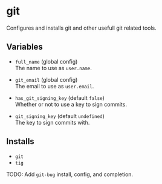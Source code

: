 git
===

Configures and installs git and other usefull git related tools.

## Variables

 * `full_name` (global config)<br/>
   The name to use as `user.name`.
 * `git_email` (global config)<br/>
   The email to use as `user.email`.

 * `has_git_signing_key` (default `false`)<br/>
   Whether or not to use a key to sign commits.
 * `git_signing_key` (default `undefined`)<br/>
   The key to sign commits with.

## Installs

 * `git`
 * `tig`

TODO: Add `git-bug` install, config, and completion.
